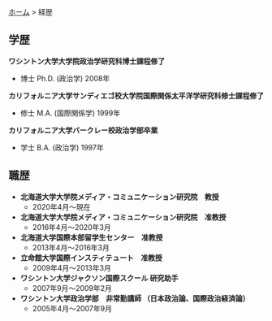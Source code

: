 [ホーム](https://hirosasada.github.io/japanese-home/) > 経歴      
  
## 学歴 
  
**ワシントン大学大学院政治学研究科博士課程修了**   
- 博士 Ph.D. (政治学) 2008年   
  
**カリフォルニア大学サンディエゴ校大学院国際関係太平洋学研究科修士課程修了**  
- 修士 M.A. (国際関係学) 1999年    
  
**カリフォルニア大学バークレー校政治学部卒業**  
- 学士 B.A. (政治学) 1997年   
  
## 職歴  
  
- **北海道大学大学院メディア・コミュニケーション研究院　教授**  
    - 2020年4月～現在	
- **北海道大学大学院メディア・コミュニケーション研究院　准教授**  
    - 2016年4月～2020年3月	
- **北海道大学国際本部留学生センター　准教授**
    - 2013年4月～2016年3月	
- **立命館大学国際インスティテュート　准教授**  
    - 2009年4月～2013年3月	
- **ワシントン大学ジャクソン国際スクール 研究助手**  
    - 2007年9月～2009年2月 	
- **ワシントン大学政治学部　非常勤講師 （日本政治論、国際政治経済論）**  
    - 2005年4月～2007年9月 	
  
